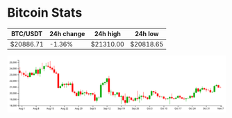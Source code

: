 # Bitcoin Stats

BTC/USDT|24h change|24h high|24h low|
|---|---|---|---|
|$20886.71|-1.36%|$21310.00|$20818.65|

<img src="./chart.svg">
